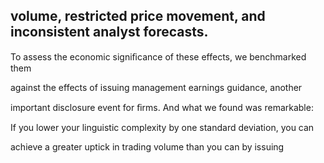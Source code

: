 ## volume, restricted price movement, and inconsistent analyst forecasts.

To assess the economic signiﬁcance of these effects, we benchmarked them

against the effects of issuing management earnings guidance, another

important disclosure event for ﬁrms. And what we found was remarkable:

If you lower your linguistic complexity by one standard deviation, you can

achieve a greater uptick in trading volume than you can by issuing